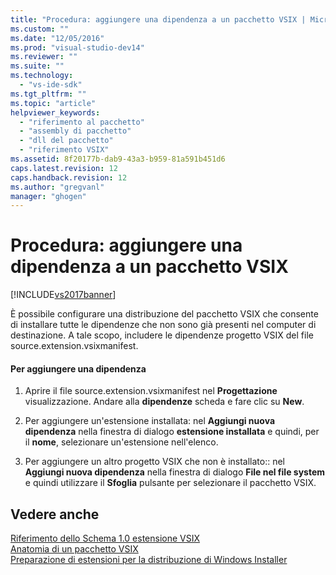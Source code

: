 ```yaml
---
title: "Procedura: aggiungere una dipendenza a un pacchetto VSIX | Microsoft Docs"
ms.custom: ""
ms.date: "12/05/2016"
ms.prod: "visual-studio-dev14"
ms.reviewer: ""
ms.suite: ""
ms.technology: 
  - "vs-ide-sdk"
ms.tgt_pltfrm: ""
ms.topic: "article"
helpviewer_keywords: 
  - "riferimento al pacchetto"
  - "assembly di pacchetto"
  - "dll del pacchetto"
  - "riferimento VSIX"
ms.assetid: 8f20177b-dab9-43a3-b959-81a591b451d6
caps.latest.revision: 12
caps.handback.revision: 12
ms.author: "gregvanl"
manager: "ghogen"
---
```

# Procedura: aggiungere una dipendenza a un pacchetto VSIX
[!INCLUDE[vs2017banner](../code-quality/includes/vs2017banner.md)]

È possibile configurare una distribuzione del pacchetto VSIX che consente di installare tutte le dipendenze che non sono già presenti nel computer di destinazione. A tale scopo, includere le dipendenze progetto VSIX del file source.extension.vsixmanifest.  
  
#### Per aggiungere una dipendenza  
  
1.  Aprire il file source.extension.vsixmanifest nel **Progettazione** visualizzazione. Andare alla **dipendenze** scheda e fare clic su **New**.  
  
2.  Per aggiungere un'estensione installata: nel **Aggiungi nuova dipendenza** nella finestra di dialogo **estensione installata** e quindi, per il **nome**, selezionare un'estensione nell'elenco.  
  
3.  Per aggiungere un altro progetto VSIX che non è installato:: nel **Aggiungi nuova dipendenza** nella finestra di dialogo **File nel file system** e quindi utilizzare il **Sfoglia** pulsante per selezionare il pacchetto VSIX.  
  
## Vedere anche  
 [Riferimento dello Schema 1.0 estensione VSIX](http://msdn.microsoft.com/it-it/76e410ec-b1fb-4652-ac98-4a4c52e09a2b)   
 [Anatomia di un pacchetto VSIX](../extensibility/anatomy-of-a-vsix-package.md)   
 [Preparazione di estensioni per la distribuzione di Windows Installer](../extensibility/preparing-extensions-for-windows-installer-deployment.md)
